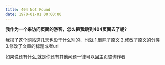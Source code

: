 ```yaml
---
title: 404 Not Found
date: 1970-01-01 00:00:00
---
```


**我作为一个来访问页面的游客，怎么把我跳到404页面去了呢?**

我搭了这个网站这几天也没干什么别的，也就
1.删除了原文
2.修改了原文的分类
3.修改了文章的标题或者url

如果说还有什么,就是你还有其他问题一律可以回主页咨询作者
